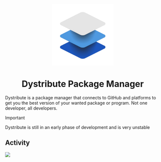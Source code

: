 <p align="center">
  <img src="https://github.com/MuffinLorde/Dystribute/blob/main/logo.png" height="200">
  <h1 align="center">Dystribute Package Manager</h1>
</p>
Dystribute is a package manager that connects to GitHub and platforms to get you the best version of your wanted package or program. Not one developer, all developers.

> [!IMPORTANT]
> Dystribute is still in an early phase of development and is very unstable

## Activity
<img src="https://repobeats.axiom.co/api/embed/ce40cb71849b41715ef4932f62d4d77bdac2b77c.svg" height="200">
